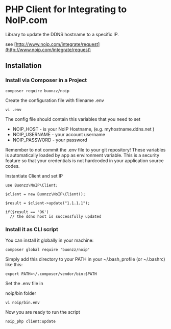PHP Client for Integrating to NoIP.com
======================================

Library to update the DDNS hostname to a specific IP.

see [http://www.noip.com/integrate/request](http://www.noip.com/integrate/request)

## Installation



### Install via Composer in a Project

```
composer require buonzz/noip
```

Create the configuration file with filename .env
```
vi .env
```

The config file should contain this variables that you need to set

* NOIP_HOST - is your NoIP Hostname, (e.g. myhostname.ddns.net )
* NOIP_USERNAME - your account username
* NOIP_PASSWORD - your password


Remember to not commit the .env file to your git repository! These variables is automatically loaded by app as environment variable. This is a security feature so that your credentials is not hardcoded in your application source codes.


Instantiate Client and set IP


```
use Buonzz\NoIP\Client;

$client = new Buonzz\NoIP\Client();

$result = $client->update("1.1.1.1");

if($result == 'OK')
  // the ddns host is successfully updated
```


### Install it as CLI script


You can install it globally in your machine:

```
composer global require 'buonzz/noip'
```

Simply add this directory to your PATH in your ~/.bash_profile (or ~/.bashrc) like this:

```
export PATH=~/.composer/vendor/bin:$PATH
```

Set the .env file in 

noip/bin folder

```
vi noip/bin.env
```

Now you are ready to run the script

```
noip_php client:update
```
```